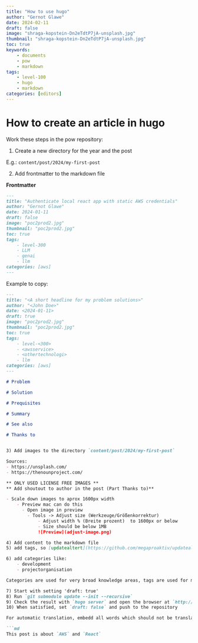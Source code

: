 ```yaml
---
title: "How to use hugo"
author: "Gernot Glawe"
date: 2024-02-11
draft: false
image: "shraga-kopstein-Dn2eTdtP7jA-unsplash.jpg"
thumbnail: "shraga-kopstein-Dn2eTdtP7jA-unsplash.jpg"
toc: true
keywords:
    - documents
    - pow
    - markdown
tags:
    - level-100
    - hugo
    - markdown
categories: [editors]
---
```


# How to create an article in hugo

Work these steps in the pow repository:

1) Create a new directory for the year and the post

E.g.: `content/post/2024/my-first-post`

2) Add frontmatter to the markdown file


**Frontmatter**

```markdown
---
title: "Authenticate local react app with static AWS credentials"
author: "Gernot Glawe"
date: 2024-01-11
draft: false
image: "poc2prod2.jpg"
thumbnail: "poc2prod2.jpg"
toc: true
tags:
    - level-300
    - LLM
    - genai
    - llm
categories: [aws]
---
```

Example to copy:

```markdown
---
title: "<A short headline for my problem solutions>"
author: "<John Doe>"
date: <2024-01-11>
draft: true
image: "poc2prod2.jpg"
thumbnail: "poc2prod2.jpg"
toc: true
tags:
    - level-<300>
    - <awsservice>
    - <othertechnologi>
    - llm
categories: [aws]
---

# Problem

# Solution

# Prequisites

# Summary

# See also

# Thanks to


3) Add images to the directory `content/post/2024/my-first-post`

Sources:
- https://unsplash.com/
- https://thenounproject.com/

** ONLY USED LICENSE FREE IMAGES **
** Add shoutout to author in the post (Part Thanks to)**

- Scale down images to aprox 1600px width
    - Preview mac can do this
      - Open image in preview
        - Tools -> Adjust size (Werkzeuge/Größenkorrektur)
            - Adjust width % (Breite prozent)  to 1600px or below
            - Size should be below 1MB
            ![Preview](adjust-image.png)

4) Add content to the markdown file
5) add tags, so [updatealtert](https://github.com/megaproaktiv/updatealert) can find them

6) add categories like:
    - development
    - projectorganisation

Categories are used for very broad knowledge areas, tags are used for more specific topics. Its more like "what roles are interested in this" vs. "what is the topic".

7) Start with setting 'draft: true'
8) Run `git submodule update --init --recursive`
9) Check the result with `hugo server` and open the browser at `http://localhost:1313/`
10) When satisfied, set `draft: false` and push to the repository

For automatic translation, embedd all words which should not be translated with `backticks`:

```md
This post is about `AWS` and `React`
```
